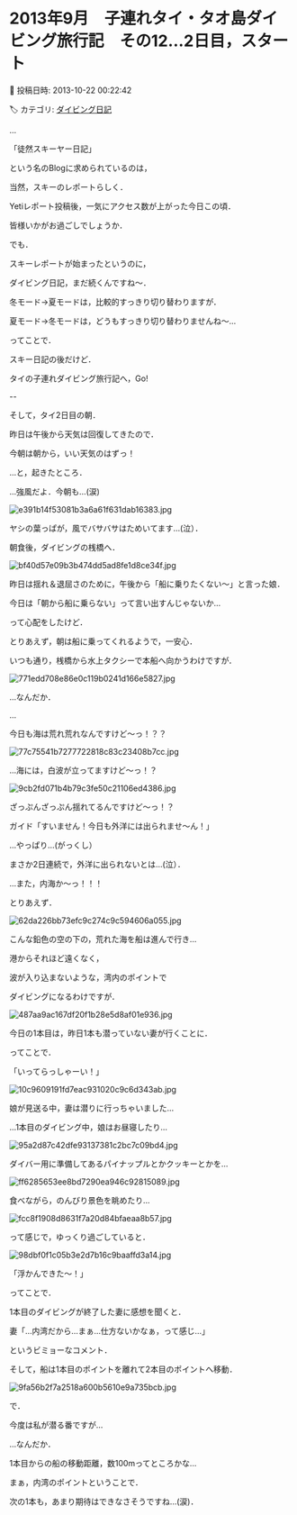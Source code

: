 # 2013年9月　子連れタイ・タオ島ダイビング旅行記　その12…2日目，スタート

📅 投稿日時: 2013-10-22 00:22:42

🏷️ カテゴリ: [ダイビング日記](ce3a7a8d424d112fce83ee85c81a0e344.md)

…


「徒然スキーヤー日記」


という名のBlogに求められているのは，


当然，スキーのレポートらしく．


Yetiレポート投稿後，一気にアクセス数が上がった今日この頃．


皆様いかがお過ごしでしょうか．





でも．


スキーレポートが始まったというのに，


ダイビング日記，まだ続くんですね～．


冬モード→夏モードは，比較的すっきり切り替わりますが．


夏モード→冬モードは，どうもすっきり切り替わりませんね～…





ってことで．


スキー日記の後だけど．


タイの子連れダイビング旅行記へ，Go!


--


そして，タイ2日目の朝．





昨日は午後から天気は回復してきたので．


今朝は朝から，いい天気のはずっ！





…と，起きたところ．


…強風だよ．今朝も…(涙)




![e391b14f53081b3a6a61f631dab16383.jpg](images/e391b14f53081b3a6a61f631dab16383.jpg)




ヤシの葉っぱが，風でバサバサはためいてます…(泣）．





朝食後，ダイビングの桟橋へ．




![bf40d57e09b3b474dd5ad8fe1d8ce34f.jpg](images/bf40d57e09b3b474dd5ad8fe1d8ce34f.jpg)




昨日は揺れ＆退屈さのために，午後から「船に乗りたくない～」と言った娘．


今日は「朝から船に乗らない」って言い出すんじゃないか…


って心配をしたけど．


とりあえず，朝は船に乗ってくれるようで，一安心．





いつも通り，桟橋から水上タクシーで本船へ向かうわけですが．




![771edd708e86e0c119b0241d166e5827.jpg](images/771edd708e86e0c119b0241d166e5827.jpg)




…なんだか．


…


今日も海は荒れ荒れなんですけど～っ！？？




![77c75541b7277722818c83c23408b7cc.jpg](images/77c75541b7277722818c83c23408b7cc.jpg)




…海には，白波が立ってますけど～っ！？




![9cb2fd071b4b79c3fe50c21106ed4386.jpg](images/9cb2fd071b4b79c3fe50c21106ed4386.jpg)




ざっぷんざっぷん揺れてるんですけど～っ！？





ガイド「すいません！今日も外洋には出られませ～ん！」





…やっぱり…(がっくし）





まさか2日連続で，外洋に出られないとは…(泣）．


…また，内海か～っ！！！





とりあえず．




![62da226bb73efc9c274c9c594606a055.jpg](images/62da226bb73efc9c274c9c594606a055.jpg)




こんな鉛色の空の下の，荒れた海を船は進んで行き…





港からそれほど遠くなく，


波が入り込まないような，湾内のポイントで


ダイビングになるわけですが．




![487aa9ac167df20f1b28e5d8af01e936.jpg](images/487aa9ac167df20f1b28e5d8af01e936.jpg)







今日の1本目は，昨日1本も潜っていない妻が行くことに．


ってことで．


「いってらっしゃーい！」




![10c9609191fd7eac931020c9c6d343ab.jpg](images/10c9609191fd7eac931020c9c6d343ab.jpg)




娘が見送る中，妻は潜りに行っちゃいました…





…1本目のダイビング中，娘はお昼寝したり…




![95a2d87c42dfe93137381c2bc7c09bd4.jpg](images/95a2d87c42dfe93137381c2bc7c09bd4.jpg)




ダイバー用に準備してあるパイナップルとかクッキーとかを…




![ff6285653ee8bd7290ea946c92815089.jpg](images/ff6285653ee8bd7290ea946c92815089.jpg)




食べながら，のんびり景色を眺めたり…




![fcc8f1908d8631f7a20d84bfaeaa8b57.jpg](images/fcc8f1908d8631f7a20d84bfaeaa8b57.jpg)




って感じで，ゆっくり過ごしていると．




![98dbf0f1c05b3e2d7b16c9baaffd3a14.jpg](images/98dbf0f1c05b3e2d7b16c9baaffd3a14.jpg)




「浮かんできた～！」





ってことで．


1本目のダイビングが終了した妻に感想を聞くと．





妻「…内湾だから…まぁ…仕方ないかなぁ，って感じ…」





というビミョーなコメント．





そして，船は1本目のポイントを離れて2本目のポイントへ移動．




![9fa56b2f7a2518a600b5610e9a735bcb.jpg](images/9fa56b2f7a2518a600b5610e9a735bcb.jpg)




で．


今度は私が潜る番ですが…


…なんだか．


1本目からの船の移動距離，数100mってところかな…





まぁ，内湾のポイントということで．


次の1本も，あまり期待はできなさそうですね…(涙)．
